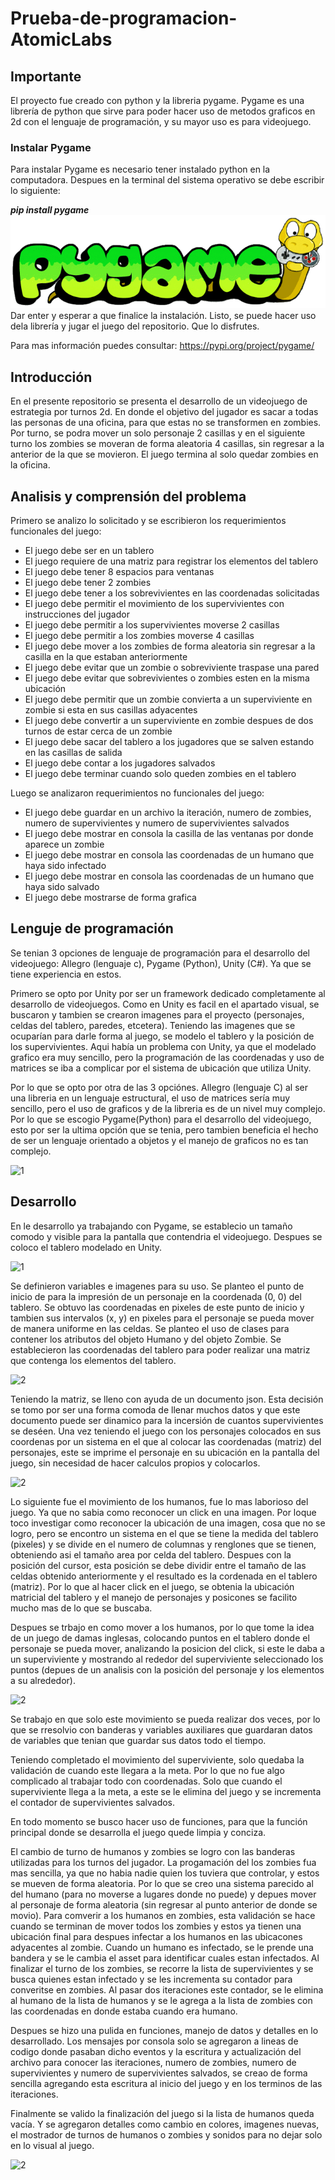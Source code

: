 # Prueba-de-programacion-AtomicLabs
## Importante
El proyecto fue creado con python y la libreria pygame. Pygame es una librería de python que sirve para poder hacer uso de metodos graficos en 2d con el lenguaje de programación, y su mayor uso es para videojuego.

### Instalar Pygame

Para instalar Pygame es necesario tener instalado python en la computadora. Despues en la terminal del sistema operativo se debe escribir lo siguiente:

***pip install pygame***
![pygame](https://github.com/Enrique290/Prueba-de-programacion-AtomicLabs/blob/master/github_img/pygame_logo.png)
Dar enter y esperar a que finalice la instalación. Listo, se puede hacer uso dela librería y jugar el juego del repositorio. Que lo disfrutes.

Para mas información puedes consultar: https://pypi.org/project/pygame/

## Introducción
En el presente repositorio se presenta el desarrollo de un videojuego de estrategia por turnos 2d. En donde el objetivo del jugador es sacar a todas las personas de una oficina, para que estas no se transformen en zombies. Por turno, se podra mover un solo personaje 2 casillas y en el siguiente turno los zombies se moveran de forma aleatoria 4 casillas, sin regresar a la anterior de la que se movieron. El juego termina al solo quedar zombies en la oficina.

## Analisis y comprensión del problema
Primero se analizo lo solicitado y se escribieron los requerimientos funcionales del juego:
 - El juego debe ser en un tablero
 - El juego requiere de una matriz para registrar los elementos del tablero
 - El juego debe tener 8 espacios para ventanas
 - El juego debe tener 2 zombies
 - El juego debe tener a los sobrevivientes en las coordenadas solicitadas
 - El juego debe permitir el movimiento de los supervivientes con instrucciones del jugador
 - El juego debe permitir a los supervivientes moverse 2 casillas
 - El juego debe permitir a los zombies moverse 4 casillas
 - El juego debe mover a los zombies de forma aleatoria sin regresar a la casilla en la que estaban anteriormente
 - El juego debe evitar que un zombie o sobreviviente traspase una pared
 - El juego debe evitar que sobrevivientes o zombies esten en la misma ubicación
 - El juego debe permitir que un zombie convierta a un superviviente en zombie si esta en sus casillas adyacentes
 - El juego debe convertir a un superviviente en zombie despues de dos turnos de estar cerca de un zombie
 - El juego debe sacar del tablero a los jugadores que se salven estando en las casillas de salida
 - El juego debe contar a los jugadores salvados
 - El juego debe terminar cuando solo queden zombies en el tablero

Luego se analizaron requerimientos no funcionales del juego:
 - El juego debe guardar en un archivo la iteración, numero de zombies, numero de supervivientes y numero de supervivientes salvados
 - El juego debe mostrar en consola la casilla de las ventanas por donde aparece un zombie
 - El juego debe mostrar en consola las coordenadas de un humano que haya sido infectado
 - El juego debe mostrar en consola las coordenadas de un humano que haya sido salvado
 - El juego debe mostrarse de forma grafica

## Lenguje de programación
Se tenian 3 opciones de lenguaje de programación para el desarrollo del videojuego: Allegro (lenguaje c), Pygame (Python), Unity (C#).
Ya que se tiene experiencia en estos.

Primero se opto por Unity por ser un framework dedicado completamente al desarrollo de videojuegos.
Como en Unity es facil en el apartado visual, se buscaron y tambien se crearon imagenes para el proyecto (personajes, celdas del tablero, paredes, etcetera).
Teniendo las imagenes que se ocuparían para darle forma al juego, se modelo el tablero y la posición de los supervivientes. Aqui había un problema con Unity, ya que el modelado grafico era muy sencillo, pero la programación de las coordenadas y uso de matrices se iba a complicar por el sistema de ubicación que utiliza Unity.

Por lo que se opto por otra de las 3 opciónes. Allegro (lenguaje C) al ser una libreria en un lenguaje estructural, el uso de matrices sería muy sencillo, pero el uso de graficos y de la libreria es de un nivel muy complejo. Por lo que se escogio Pygame(Python) para el desarrollo del videojuego, esto por ser la ultima opción que se tenia, pero tambien beneficia el hecho de ser un lenguaje orientado a objetos y el manejo de graficos no es tan complejo.

![1](url)

## Desarrollo
En le desarrollo ya trabajando con Pygame, se establecio un tamaño comodo y visible para la pantalla que contendria el videojuego. Despues se coloco el tablero modelado en Unity.

![1](url)

Se definieron variables e imagenes para su uso. Se planteo el punto de inicio de para la impresión de un personaje en la coordenada (0, 0) del tablero. Se obtuvo las coordenadas en pixeles de este punto de inicio y tambien sus intervalos (x, y) en pixeles para el personaje se pueda mover de manera uniforme en las celdas.
Se planteo el uso de clases para contener los atributos del objeto Humano y del objeto Zombie. Se establecieron las coordenadas del tablero para poder realizar una matriz que contenga los elementos del tablero.

![2](url)

Teniendo la matriz, se lleno con ayuda de un documento json. Esta decisión se tomo por ser una forma comoda de llenar muchos datos y que este documento puede ser dinamico para la incersión de cuantos supervivientes se deséen. Una vez teniendo el juego con los personajes colocados en sus coordenas por un sistema en el que al colocar las coordenadas (matriz) del personajes, este se imprime el personaje en su ubicación en la pantalla del juego, sin necesidad de hacer calculos propios y colocarlos.

![2](url)

Lo siguiente fue el movimiento de los humanos, fue lo mas laborioso del juego. Ya que no sabia como reconocer un click en una imagen. Por loque toco investigar como reconocer la ubicación de una imagen, cosa que no se logro, pero se encontro un sistema en el que se tiene la medida del tablero (pixeles) y se divide en el numero de columnas y renglones que se tienen, obteniendo asi el tamaño area por celda del tablero. Despues con la posición del cursor, esta posición se debe dividir entre el tamaño de las celdas obtenido anteriormente y el resultado es la cordenada en el tablero (matriz). Por lo que al hacer click en el juego, se obtenia la ubicación matricial del tablero y el manejo de personajes y posicones se facilito mucho mas de lo que se buscaba.

Despues se trbajo en como mover a los humanos, por lo que tome la idea de un juego de damas inglesas, colocando puntos en el tablero donde el personaje se pueda mover, analizando la posicion del click, si este le daba a un superviviente y mostrando al rededor del superviviente seleccionado los puntos (depues de un analisis con la posición del personaje y los elementos a su alrededor).

![2](url)

Se trabajo en que solo este movimiento se pueda realizar dos veces, por lo que se rresolvio con banderas y variables auxiliares que guardaran datos de variables que tenian que guardar sus datos todo el tiempo.

Teniendo completado el movimiento del superviviente, solo quedaba la validación de cuando este llegara a la meta. Por lo que no fue algo complicado al trabajar todo con coordenadas. Solo que cuando el superviviente llega a la meta, a este se le elimina del juego y se incrementa el contador de supervivientes salvados.

En todo momento se busco hacer uso de funciones, para que la función principal donde se desarrolla el juego quede limpia y conciza.

El cambio de turno de humanos y zombies se logro con las banderas utilizadas para los turnos del jugador. La progamación del los zombies fua mas sencilla, ya que no habia nadie quien los tuviera que controlar, y estos se mueven de forma aleatoria. Por lo que se creo una sistema parecido al del humano (para no moverse a lugares donde no puede) y depues mover al personaje de forma aleatoria (sin regresar al punto anterior de donde se movio). Para comverir a los humanos en zombies, esta validación se hace cuando se terminan de mover todos los zombies y estos ya tienen una ubicación final para despues infectar a los humanos en las ubicacones adyacentes al zombie. Cuando un humano es infectado, se le prende una bandera y se le cambia el asset para identificar cuales estan infectados. Al finalizar el turno de los zombies, se recorre la lista de supervivientes y se busca quienes estan infectado y se les incrementa su contador para converitse en zombies. Al pasar dos iteraciones este contador, se le elimina al humano de la lista de humanos y se le agrega a la lista de zombies con las coordenadas en donde estaba cuando era humano.

Despues se hizo una pulida en funciones, manejo de datos y detalles en lo desarrollado. Los mensajes por consola solo se agregaron a lineas de codigo donde pasaban dicho eventos y la escritura y actualización del archivo para conocer las iteraciones, numero de zombies, numero de supervivientes y numero de supervivientes salvados, se creao de forma sencilla agregando esta escritura al inicio del juego y en los terminos de las iteraciones.

Finalmente se valido la finalización del juego si la lista de humanos queda vacía. Y se agregaron detalles como cambio en colores, imagenes nuevas, el mostrador de turnos de humanos o zombies y sonidos para no dejar solo en lo visual al juego.

![2](url)



